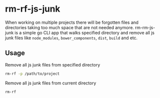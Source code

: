 # rm-rf-js-junk

When working on multiple projects there will be forgotten files and directories taking too much space that are not needed anymore. rm-rm-js-junk is a simple go CLI app that walks specified directory and remove all js junk files like `node_modules`, `bower_components`, `dist`, `build` and etc.

## Usage

Remove all js junk files from specified directory

```bash
rm-rf -p /path/to/project
```

Remove all js junk files from current directory

```bash
rm-rf
```
